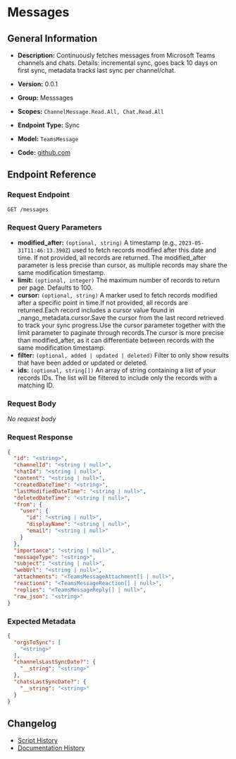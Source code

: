 <!-- BEGIN GENERATED CONTENT -->
# Messages

## General Information

- **Description:** Continuously fetches messages from Microsoft Teams channels and chats.
Details: incremental sync, goes back 10 days on first sync, metadata tracks last sync per channel/chat.

- **Version:** 0.0.1
- **Group:** Messsages
- **Scopes:** `ChannelMessage.Read.All, Chat.Read.All`
- **Endpoint Type:** Sync
- **Model:** `TeamsMessage`
- **Code:** [github.com](https://github.com/NangoHQ/integration-templates/tree/main/integrations/microsoft-teams/syncs/messages.ts)


## Endpoint Reference

### Request Endpoint

`GET /messages`

### Request Query Parameters

- **modified_after:** `(optional, string)` A timestamp (e.g., `2023-05-31T11:46:13.390Z`) used to fetch records modified after this date and time. If not provided, all records are returned. The modified_after parameter is less precise than cursor, as multiple records may share the same modification timestamp.
- **limit:** `(optional, integer)` The maximum number of records to return per page. Defaults to 100.
- **cursor:** `(optional, string)` A marker used to fetch records modified after a specific point in time.If not provided, all records are returned.Each record includes a cursor value found in _nango_metadata.cursor.Save the cursor from the last record retrieved to track your sync progress.Use the cursor parameter together with the limit parameter to paginate through records.The cursor is more precise than modified_after, as it can differentiate between records with the same modification timestamp.
- **filter:** `(optional, added | updated | deleted)` Filter to only show results that have been added or updated or deleted.
- **ids:** `(optional, string[])` An array of string containing a list of your records IDs. The list will be filtered to include only the records with a matching ID.

### Request Body

_No request body_

### Request Response

```json
{
  "id": "<string>",
  "channelId": "<string | null>",
  "chatId": "<string | null>",
  "content": "<string | null>",
  "createdDateTime": "<string>",
  "lastModifiedDateTime": "<string | null>",
  "deletedDateTime": "<string | null>",
  "from": {
    "user": {
      "id": "<string | null>",
      "displayName": "<string | null>",
      "email": "<string | null>"
    }
  },
  "importance": "<string | null>",
  "messageType": "<string>",
  "subject": "<string | null>",
  "webUrl": "<string | null>",
  "attachments": "<TeamsMessageAttachment[] | null>",
  "reactions": "<TeamsMessageReaction[] | null>",
  "replies": "<TeamsMessageReply[] | null>",
  "raw_json": "<string>"
}
```

### Expected Metadata

```json
{
  "orgsToSync": [
    "<string>"
  ],
  "channelsLastSyncDate?": {
    "__string": "<string>"
  },
  "chatsLastSyncDate?": {
    "__string": "<string>"
  }
}
```

## Changelog

- [Script History](https://github.com/NangoHQ/integration-templates/commits/main/integrations/microsoft-teams/syncs/messages.ts)
- [Documentation History](https://github.com/NangoHQ/integration-templates/commits/main/integrations/microsoft-teams/syncs/messages.md)

<!-- END  GENERATED CONTENT -->

